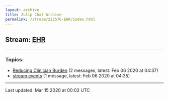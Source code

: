 ```yaml
---
layout: archive
title: Zulip Chat Archive
permalink: /stream/222576-EHR/index.html
---
```


## Stream: [EHR](https://hl7webmaster.github.io/zulip-hl7-org/stream/222576-EHR/index.html)
---

### Topics:

* [Reducing Clinician Burden](topic/Reducing.20Clinician.20Burden.html) (2 messages, latest: Feb 06 2020 at 04:37)
* [stream events](topic/stream.20events.html) (1 message, latest: Feb 06 2020 at 04:35)

<hr><p>Last updated: Mar 15 2020 at 00:02 UTC</p>